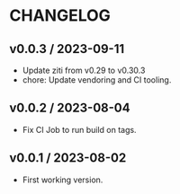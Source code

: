 # CHANGELOG

## v0.0.3 / 2023-09-11

* Update ziti from v0.29 to v0.30.3
* chore: Update vendoring and CI tooling.

## v0.0.2 / 2023-08-04

* Fix CI Job to run build on tags.

## v0.0.1 / 2023-08-02

* First working version.
